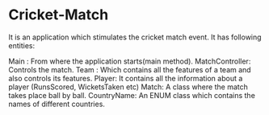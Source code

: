 # Cricket-Match
It is an application which stimulates the cricket match event. It has following entities:

Main : From where the application starts(main method).
MatchController: Controls the match.
Team : Which contains all the features of a team and also controls its features.
Player: It contains all the information about a player (RunsScored, WicketsTaken etc)
Match: A class where the match takes place ball by ball.
CountryName: An ENUM class which contains the names of different countries.
